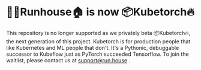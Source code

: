 # 🏃‍♀️Runhouse🏠 is now 📦Kubetorch🔥

This repository is no longer supported as we privately beta 📦Kubetorch🔥, the next generation of this project.
Kubetorch is for production people that like Kubernetes and ML people that don't.
It's a Pythonic, debuggable successor to Kubeflow just as PyTorch succeeded Tensorflow.
To join the waitlist, please contact us at support@run.house .
